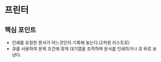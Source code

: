 # 프린터

## 핵심 포인트

- 인쇄를 요청한 문서가 어느것인지 기록해 놓는다.(2차원 리스트로)
- 큐를 사용하여 문제 조건에 맞게 대기열을 조작하며 문서를 인쇄하거나 큐 뒤로 보낸다.
